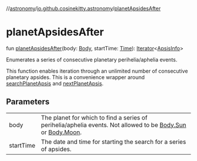 //[astronomy](../../index.md)/[io.github.cosinekitty.astronomy](index.md)/[planetApsidesAfter](planet-apsides-after.md)

# planetApsidesAfter

fun [planetApsidesAfter](planet-apsides-after.md)(body: [Body](-body/index.md), startTime: [Time](-time/index.md)): [Iterator](https://kotlinlang.org/api/latest/jvm/stdlib/kotlin.collections/-iterator/index.html)&lt;[ApsisInfo](-apsis-info/index.md)&gt;

Enumerates a series of consecutive planetary perihelia/aphelia events.

This function enables iteration through an unlimited number of consecutive planetary apsides. This is a convenience wrapper around [searchPlanetApsis](search-planet-apsis.md) and [nextPlanetApsis](next-planet-apsis.md).

## Parameters

| | |
|---|---|
| body | The planet for which to find a series of perihelia/aphelia events. Not allowed to be [Body.Sun](-body/-sun/index.md) or [Body.Moon](-body/-moon/index.md). |
| startTime | The date and time for starting the search for a series of apsides. |
